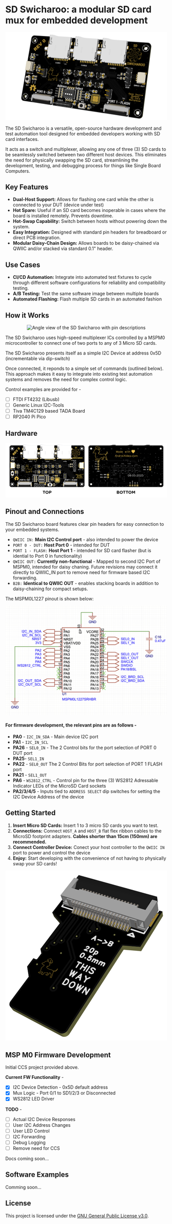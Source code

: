 # SD Swicharoo: a modular SD card mux for embedded development

<p align="center">
  <img src="Images/Main_Angle.png" alt="SD Swicharoo Cover Image">
</p>

The SD Swicharoo is a versatile, open-source hardware development and test automation tool designed for embedded developers working with SD card interfaces. 

It acts as a switch and multiplexer, allowing any one of three (3) SD cards to be seamlessly switched between two different host devices. This eliminates the need for physically swapping the SD card, streamlining the development, testing, and debugging process for things like Single Board Computers.

## Key Features

- **Dual-Host Support:** Allows for flashing one card while the other is connected to your DUT (device under test)
- **Hot Spare:** Useful if an SD card becomes inoperable in cases where the board is installed remotely. Prevents downtime.
- **Hot-Swap Capability:** Switch between hosts without powering down the system.
- **Easy Integration:** Designed with standard pin headers for breadboard or direct PCB integration.
- **Modular Daisy-Chain Design:** Allows boards to be daisy-chained via QWIIC and/or stacked via standard 0.1" header.
  
## Use Cases

- **CI/CD Automation:** Integrate into automated test fixtures to cycle through different software configurations for reliability and compatibility testing.
- **A/B Testing:** Test the same software image between multiple boards
- **Automated Flashing:** Flash multiple SD cards in an automated fashion

## How it Works

<p align="center">
  <img src="Images/Basic_Usage.png" alt="Angle view of the SD Swicharoo with pin descriptions">
</p>

The SD Swicharoo uses high-speed multiplexer ICs controlled by a MSPM0 microcontroller to connect one of two ports to any of 3 Micro SD cards. 

The SD Swicharoo presents itself as a simple I2C Device at address 0x5D (incrementable via dip-switch)

Once connected, it reponds to a simple set of commands (outlined below). This approach makes it easy to integrate into existing test automation systems and removes the need for complex control logic. 

Control examples are provided for -
- [ ] FTDI FT4232 (Libusb)
- [ ] Generic Linux I2C-Tools
- [ ] Tiva TM4C129 based TADA Board
- [ ] RP2040 Pi Pico

## Hardware 

<p align="center">
  <img src="Images/Main.png" alt="Main view of the SD Swicharoo board">
</p>

## Pinout and Connections

The SD Swicharoo board features clear pin headers for easy connection to your embedded systems.


- `QWIIC IN:` **Main I2C Control port** - also intended to power the device
- `PORT 0 - DUT:` **Host Port 0** - intended for DUT
- `PORT 1 - FLASH:` **Host Port 1** - intended for SD card flasher (but is idential to Port 0 in functionality)
- `QWIIC OUT:` **Currently non-functional** - Mapped to second I2C Port of MSPM0, intended for daisy chaning. Future revisions may connect it directly to QWIIC_IN port to remove need for firmware based I2C forwarding. 
- `B2B:` **Identical to QWIIC OUT** - enables stacking boards in addition to daisy-chaining for compact setups. 

The MSPM0L1227 pinout is shown below:

<p align="center">
  <img src="Images/MSPM0.png" alt="Example connection diagram with an MSPM0 microcontroller">
</p>

#### For firmware development, the relevant pins are as follows -
* **PA0**  - `I2C_IN_SDA` - Main device I2C port
* **PA1**  - `I2C_IN_SCL`
* **PA26** - `SEL0_IN` - The 2 Control bits for the port selection of PORT 0 DUT port
* **PA25**- `SEL1_IN`
* **PA22** - `SEL0_OUT` The 2 Control Bits for port selection of PORT 1 FLASH port
* **PA21** - `SEL1_OUT` 
* **PA6**  - `WS2812_CTRL` - Control pin for the three (3) WS2812 Adressable Indicator LEDs of the MicroSD Card sockets
* **PA2/3/4/5** - Inputs tied to `ADDRESS SELECT` dip switches for setting the I2C Device Address of the device

## Getting Started

1.  **Insert Micro SD Cards:** Insert 1 to 3 micro SD cards you want to test.
2.  **Connections:** Connect `HOST_A` and `HOST_B` flat flex ribbon cables to the MicroSD footprint adapters. **Cables shorter than 15cm (150mm) are recommended.** 
3.  **Connect Controller Device:** Conect your host controller to the ``QWIIC IN`` port to power and control the device
4.  **Enjoy:** Start developing with the convenience of not having to physically swap your SD cards!
   
<p align="center">
  <img src="Images/SD_Angle.png" alt="Angle view of the SD Swicharoo with pin descriptions">
</p>

## MSP M0 Firmware Development

Initial CCS project provided above.

**Current FW Functionality** -
- [x] I2C Device Detection - 0x5D default address
- [x] Mux Logic - Port 0/1 to SD1/2/3 or Disconnected 
- [x] WS2812 LED Driver

**TODO** - 
- [ ] Actual I2C Device Responses
- [ ] User I2C Address Changes
- [ ] User LED Control
- [ ] I2C Forwarding
- [ ] Debug Logging
- [ ] Remove need for CCS

Docs coming soon...

## Software Examples

Comming soon...

## License

This project is licensed under the [GNU General Public License v3.0](https://www.gnu.org/licenses/gpl-3.0.en.html).
